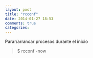 ```yaml
---
layout: post
title: "rcconf"
date: 2014-01-27 18:53
comments: true
categories: 
---
```

Parar/arrancar procesos durante el inicio

>$ rcconf -now

